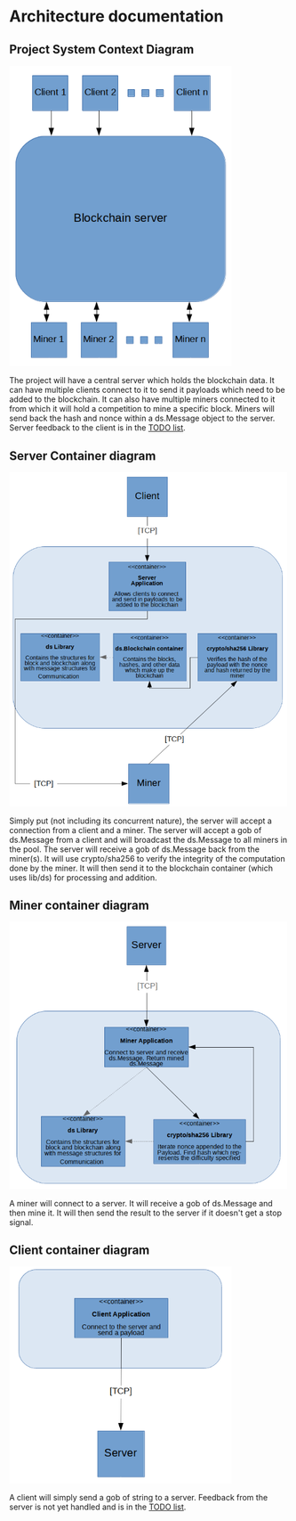 # Architecture documentation

## Project System Context Diagram

<img src="architecture/1.project.context.png" width="400">

The project will have a central server which holds the blockchain data. It can have multiple clients connect to it to send it payloads which need to be added to the blockchain. It can also have multiple miners connected to it from which it will hold a competition to mine a specific block. Miners will send back the hash and nonce within a ds.Message object to the server. Server feedback to the client is in the [TODO list](../TODO.md).


## Server Container diagram

<img src="architecture/2.server.container.diagram.png" width="500">

Simply put (not including its concurrent nature), the server will accept a connection from a client and a miner. The server will accept a gob of ds.Message from a client and will broadcast the ds.Message to all miners in the pool. The server will receive a gob of ds.Message back from the miner(s). It will use crypto/sha256 to verify the integrity of the computation done by the miner. It will then send it to the blockchain container  (which uses lib/ds) for processing and addition.

## Miner container diagram

<img src="architecture/3.miner.container.diagram.png" width="500">

A miner will connect to a server. It will receive a gob of ds.Message and then mine it. It will then send the result to the server if it doesn't get a stop signal.

## Client container diagram

<img src="architecture/4.client.container.diagram.png" width="400">

A client will simply send a gob of string to a server. Feedback from the server is not yet handled and is in the [TODO list](../TODO.md).
